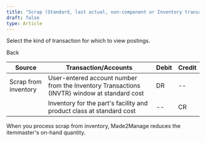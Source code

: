 ```yaml
---
title: "Scrap (Standard, last actual, non-component or Inventory transactions)"
draft: false
type: Article
---
```


Select the kind of transaction for which to view postings. 

Back

| Source               | Transaction/Accounts                                                                        | Debit | Credit |
|----------------------|---------------------------------------------------------------------------------------------|-------|--------|
| Scrap from inventory | User-entered account number from the Inventory Transactions (INVTR) window at standard cost | DR    | --     |
|                      | Inventory for the part's facility and product class at standard cost                        | --    | CR     |

When you process scrap from inventory, Made2Manage reduces the itemmaster's on-hand quantity.